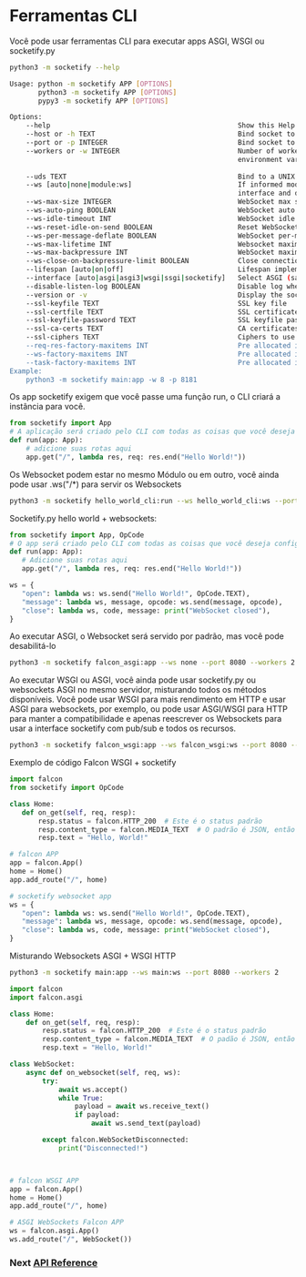 
# Ferramentas CLI

Você pode usar ferramentas CLI para executar apps ASGI, WSGI ou socketify.py
```bash
python3 -m socketify --help
```
```bash
Usage: python -m socketify APP [OPTIONS] 
       python3 -m socketify APP [OPTIONS]
       pypy3 -m socketify APP [OPTIONS]

Options:
    --help                                              Show this Help
    --host or -h TEXT                                   Bind socket to this host.  [default:127.0.0.1]
    --port or -p INTEGER                                Bind socket to this port.  [default: 8000]
    --workers or -w INTEGER                             Number of worker processes. Defaults to the WEB_CONCURRENCY 
                                                        environment variable if available, or 1
        
    --uds TEXT                                          Bind to a UNIX domain socket, this options disables --host or -h and --port or -p.
    --ws [auto|none|module:ws]                          If informed module:ws will auto detect to use socketify.py or ASGI websockets
                                                        interface and disabled if informed none [default: auto]
    --ws-max-size INTEGER                               WebSocket max size message in bytes [default: 16777216]
    --ws-auto-ping BOOLEAN                              WebSocket auto ping sending  [default: True]
    --ws-idle-timeout INT                               WebSocket idle timeout  [default: 20]
    --ws-reset-idle-on-send BOOLEAN                     Reset WebSocket idle timeout on send [default: True]
    --ws-per-message-deflate BOOLEAN                    WebSocket per-message-deflate compression [default: False]
    --ws-max-lifetime INT                               Websocket maximum socket lifetime in seconds before forced closure, 0 to disable [default: 0]
    --ws-max-backpressure INT                           WebSocket maximum backpressure in bytes [default: 16777216]
    --ws-close-on-backpressure-limit BOOLEAN            Close connections that hits maximum backpressure [default: False]
    --lifespan [auto|on|off]                            Lifespan implementation.  [default: auto]
    --interface [auto|asgi|asgi3|wsgi|ssgi|socketify]   Select ASGI (same as ASGI3), ASGI3, WSGI or SSGI as the application interface. [default: auto]
    --disable-listen-log BOOLEAN                        Disable log when start listenning [default: False]
    --version or -v                                     Display the socketify.py version and exit.
    --ssl-keyfile TEXT                                  SSL key file
    --ssl-certfile TEXT                                 SSL certificate file
    --ssl-keyfile-password TEXT                         SSL keyfile password
    --ssl-ca-certs TEXT                                 CA certificates file
    --ssl-ciphers TEXT                                  Ciphers to use (see stdlib ssl module's) [default: TLSv1]
    --req-res-factory-maxitems INT                      Pre allocated instances of Response and Request objects for socketify interface [default: 0]
    --ws-factory-maxitems INT                           Pre allocated instances of WebSockets objects for socketify interface [default: 0]
    --task-factory-maxitems INT                         Pre allocated instances of Task objects for socketify, ASGI interface [default: 100000]
Example:
    python3 -m socketify main:app -w 8 -p 8181 

```


Os app socketify exigem que você passe uma função run, o CLI criará a instância para você.

```python
from socketify import App
# A aplicação será criado pelo CLI com todas as coisas que você deseja configurar
def run(app: App): 
    # adicione suas rotas aqui
    app.get("/", lambda res, req: res.end("Hello World!"))
```


 Os Websocket podem estar no mesmo Módulo ou em outro, você ainda pode usar .ws("/*) para servir os Websockets
 ```bash
 python3 -m socketify hello_world_cli:run --ws hello_world_cli:ws --port 8080 --workers 2
 ``` 

Socketify.py hello world + websockets:

 ```python
from socketify import App, OpCode
# O app será criado pelo CLI com todas as coisas que você deseja configurar
def run(app: App): 
    # Adicione suas rotas aqui
    app.get("/", lambda res, req: res.end("Hello World!"))

 ws = {
    "open": lambda ws: ws.send("Hello World!", OpCode.TEXT),
    "message": lambda ws, message, opcode: ws.send(message, opcode),
    "close": lambda ws, code, message: print("WebSocket closed"),
}
```

Ao executar ASGI, o Websocket será servido por padrão, mas você pode desabilitá-lo
 ```bash
 python3 -m socketify falcon_asgi:app --ws none --port 8080 --workers 2
 ``` 
 
Ao executar WSGI ou ASGI, você ainda pode usar socketify.py ou websockets ASGI no mesmo servidor, misturando todos os métodos disponíveis. Você pode usar WSGI para mais rendimento em HTTP e usar ASGI para websockets, por exemplo, ou pode usar ASGI/WSGI para HTTP para manter a compatibilidade e apenas reescrever os Websockets para usar a interface socketify com pub/sub e todos os recursos.  
 ```bash
 python3 -m socketify falcon_wsgi:app --ws falcon_wsgi:ws --port 8080 --workers 2
 ``` 

Exemplo de código Falcon WSGI + socketify
 ```python
import falcon
from socketify import OpCode

class Home:
    def on_get(self, req, resp):
        resp.status = falcon.HTTP_200  # Este é o status padrão
        resp.content_type = falcon.MEDIA_TEXT  # O padrão é JSON, então substitua
        resp.text = "Hello, World!"

# falcon APP
app = falcon.App()
home = Home()
app.add_route("/", home)

# socketify websocket app
ws = {
    "open": lambda ws: ws.send("Hello World!", OpCode.TEXT),
    "message": lambda ws, message, opcode: ws.send(message, opcode),
    "close": lambda ws, code, message: print("WebSocket closed"),
}
```

Misturando Websockets ASGI + WSGI HTTP

 ```bash
 python3 -m socketify main:app --ws main:ws --port 8080 --workers 2
 ``` 

```python
import falcon
import falcon.asgi

class Home:
    def on_get(self, req, resp):
        resp.status = falcon.HTTP_200  # Este é o status padrão
        resp.content_type = falcon.MEDIA_TEXT  # O padão é JSON, então substitua
        resp.text = "Hello, World!"

class WebSocket:
    async def on_websocket(self, req, ws):
        try:
            await ws.accept()
            while True:
                payload = await ws.receive_text()
                if payload:
                    await ws.send_text(payload)

        except falcon.WebSocketDisconnected:
            print("Disconnected!")



# falcon WSGI APP
app = falcon.App()
home = Home()
app.add_route("/", home)

# ASGI WebSockets Falcon APP
ws = falcon.asgi.App()
ws.add_route("/", WebSocket())
```
### Next [API Reference](api.md)